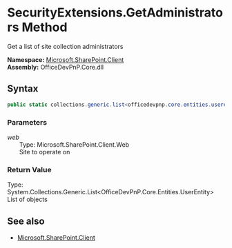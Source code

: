 # SecurityExtensions.GetAdministrators Method  
Get a list of site collection administrators  

**Namespace:** [Microsoft.SharePoint.Client](Microsoft.SharePoint.Client.md)  
**Assembly:** OfficeDevPnP.Core.dll  
## Syntax
```C#
public static collections.generic.list<officedevpnp.core.entities.userentity> GetAdministrators(Web web)
```
### Parameters
*web*  
&emsp;&emsp;Type: Microsoft.SharePoint.Client.Web  
&emsp;&emsp;Site to operate on  
  
### Return Value
Type: System.Collections.Generic.List<OfficeDevPnP.Core.Entities.UserEntity>  
List of  objects

## See also
- [Microsoft.SharePoint.Client](Microsoft.SharePoint.Client.md)
